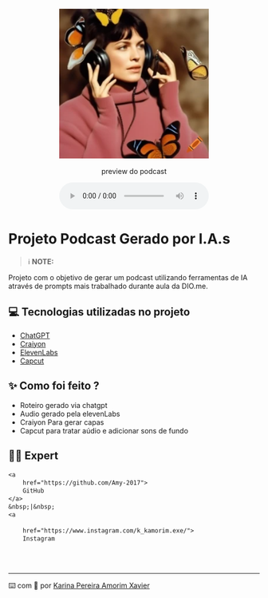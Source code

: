 <p align="center">
<img 
    src="./assets/craiyon_004951_com_tema_de_podcast_uma_linda_mulher_olhando_para_borboletas_ou_mariposas_acima_dela_.png"
    width="300"
/>
</p>

<p align="center">
    preview do podcast
</p>

<div align="center">
    <audio src="output/Áudio editado podcast borboletas.MP3" controls title="Podcast editado"></audio>
</div>

# Projeto Podcast Gerado por I.A.s


 > ℹ️ **NOTE:** 

Projeto com o objetivo de gerar um podcast utilizando ferramentas de IA através de prompts mais trabalhado durante aula da DIO.me.


## 💻 Tecnologias utilizadas no projeto

- [ChatGPT](https://chat.openai.com/) 
- [Craiyon](https://www.craiyon.com)
- [ElevenLabs](https://beta.elevenlabs.io/)
- [Capcut](https://www.capcut.com/pt-br/)

## ✨ Como foi feito ?

- Roteiro gerado via chatgpt
- Audio gerado pela elevenLabs
- Craiyon Para gerar capas
- Capcut para tratar aúdio e adicionar sons de fundo

## 👨‍💻 Expert


    <a 
        href="https://github.com/Amy-2017">
        GitHub
    </a>
    &nbsp;|&nbsp;
    <a       
    
        href="https://www.instagram.com/k_kamorim.exe/">
        Instagram
   
</p>
<br/><br/>
<p>

---

⌨️ com 💜 por [Karina Pereira Amorim Xavier](https://github.com/Amy-2017)
